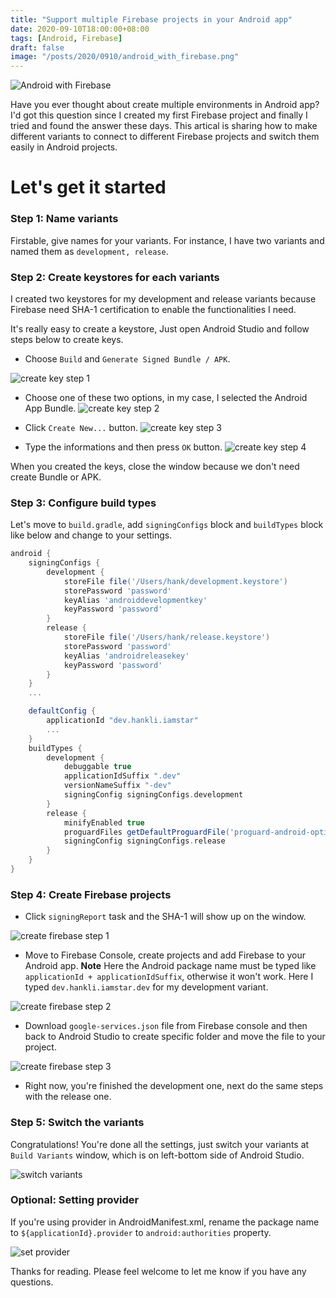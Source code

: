 ```yaml
---
title: "Support multiple Firebase projects in your Android app"
date: 2020-09-10T18:00:00+08:00
tags: [Android, Firebase]
draft: false
image: "/posts/2020/0910/android_with_firebase.png"
---
```


![Android with Firebase](/posts/2020/0910/android_with_firebase.png)

Have you ever thought about create multiple environments in Android app? I'd got this question since I created my first Firebase project and finally I tried and found the answer these days. This artical is sharing how to make different variants to connect to different Firebase projects and switch them easily in Android projects.

# Let's get it started

### Step 1: Name variants
Firstable, give names for your variants. For instance, I have two variants and named them as `development, release`.

### Step 2: Create keystores for each variants
I created two keystores for my development and release variants because Firebase need SHA-1 certification to enable the functionalities I need.

It's really easy to create a keystore, Just open Android Studio and follow steps below to create keys.

- Choose `Build` and `Generate Signed Bundle / APK`.

![create key step 1](/posts/2020/0910/create_key_step_1.png)

- Choose one of these two options, in my case, I selected the Android App Bundle.
![create key step 2](/posts/2020/0910/create_key_step_2.png)

- Click `Create New...` button.
![create key step 3](/posts/2020/0910/create_key_step_3.png)

- Type the informations and then press `OK` button.
![create key step 4](/posts/2020/0910/create_key_step_4.png)

When you created the keys, close the window because we don't need create Bundle or APK.

### Step 3: Configure build types

Let's move to `build.gradle`, add `signingConfigs` block and `buildTypes` block like below and change to your settings.

```gradle
android {
    signingConfigs {
        development {
            storeFile file('/Users/hank/development.keystore')
            storePassword 'password'
            keyAlias 'androiddevelopmentkey'
            keyPassword 'password'
        }
        release {
            storeFile file('/Users/hank/release.keystore')
            storePassword 'password'
            keyAlias 'androidreleasekey'
            keyPassword 'password'
        }
    }
    ...

    defaultConfig {
        applicationId "dev.hankli.iamstar"
        ...
    }
    buildTypes {
        development {
            debuggable true
            applicationIdSuffix ".dev"
            versionNameSuffix "-dev"
            signingConfig signingConfigs.development
        }
        release {
            minifyEnabled true
            proguardFiles getDefaultProguardFile('proguard-android-optimize.txt'), 'proguard-rules.pro'
            signingConfig signingConfigs.release
        }
    }
}
```

### Step 4: Create Firebase projects

- Click `signingReport` task and the SHA-1 will show up on the window.

![create firebase step 1](/posts/2020/0910/create_firebase_step_1.png)

- Move to Firebase Console, create projects and add Firebase to your Android app. 
**Note** Here the Android package name must be typed like `applicationId + applicationIdSuffix`, otherwise it won't work. Here I typed `dev.hankli.iamstar.dev` for my development variant.

![create firebase step 2](/posts/2020/0910/create_firebase_step_2.png)

- Download `google-services.json` file from Firebase console and then back to Android Studio to create specific folder and move the file to your project.

![create firebase step 3](/posts/2020/0910/create_firebase_step_3.png)

- Right now, you're finished the development one, next do the same steps with the release one.

### Step 5: Switch the variants
 
Congratulations! You're done all the settings, just switch your variants at `Build Variants` window, which is on left-bottom side of Android Studio.

![switch variants](/posts/2020/0910/switch_variants.png)

### Optional: Setting provider

If you're using provider in AndroidManifest.xml, rename the package name to `${applicationId}.provider` to `android:authorities` property.

![set provider](/posts/2020/0910/set_provider.png)

Thanks for reading. Please feel welcome to let me know if you have any questions.